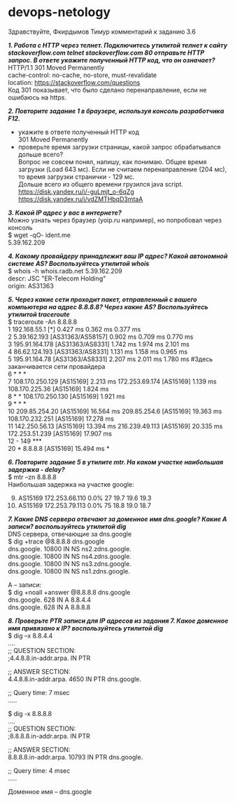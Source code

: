 # devops-netology

Здравствуйте, Фкирдымов Тимур комментарий к заданию 3.6


***1. Работа c HTTP через телнет. Подключитесь утилитой телнет к сайту stackoverflow.com telnet stackoverflow.com 80 отправьте HTTP запрос. В ответе укажите полученный HTTP код, что он означает?***  
HTTP/1.1 301 Moved Permanently  
cache-control: no-cache, no-store, must-revalidate  
location: https://stackoverflow.com/questions  
Код 301 показывает, что было сделано перенаправление, если не ошибаюсь на https.

***2. Повторите задание 1 в браузере, используя консоль разработчика F12.***  
- укажите в ответе полученный HTTP код   
301 Moved Permanently  
- проверьте время загрузки страницы, какой запрос обрабатывался дольше всего?  
Вопрос не совсем понял, напишу, как понимаю. Общее время загрузки (Load 643 мс). Если не считаем перенаправление (204 мс), то время загрузки странички - 129 мс.  
Дольше всего из общего времени грузился java script.  
https://disk.yandex.ru/i/-guLmjt_o-6qZg  
https://disk.yandex.ru/i/vdZMTHbqD3mtaA 

***3. Какой IP адрес у вас в интернете?***  
Можно узнать через браузер (yoip.ru например), но попробовал через консоль  
$ wget -qO- ident.me  
5.39.162.209

***4. Какому провайдеру принадлежит ваш IP адрес? Какой автономной системе AS? Воспользуйтесь утилитой whois***  
$ whois -h whois.radb.net 5.39.162.209  
descr:          JSC "ER-Telecom Holding"   
origin:         AS31363

***5. Через какие сети проходит пакет, отправленный с вашего компьютера на адрес 8.8.8.8? Через какие AS? Воспользуйтесь утилитой traceroute***  
$ traceroute -An 8.8.8.8  
 1  192.168.55.1 [*]  0.427 ms  0.362 ms  0.377 ms  
 2  5.39.162.193 [AS31363/AS58157]  0.902 ms  0.709 ms  0.770 ms  
 3  195.91.164.178 [AS31363/AS8331]  1.742 ms  1.974 ms  2.101 ms  
 4  86.62.124.193 [AS31363/AS8331]  1.131 ms  1.158 ms  0.965 ms  
 5  195.91.164.78 [AS31363/AS8331]  2.207 ms  2.011 ms  1.780 ms #Здесь заканчивается сети провайдера  
 6  * * *  
 7  108.170.250.129 [AS15169]  2.213 ms 172.253.69.174 [AS15169]  1.139 ms 108.170.225.36 [AS15169]  1.824 ms  
 8  * * 108.170.250.130 [AS15169]  1.921 ms  
 9  * * *  
10  209.85.254.20 [AS15169]  16.564 ms 209.85.254.6 [AS15169]  19.363 ms 108.170.232.251 [AS15169]  17.278 ms  
11  142.250.56.13 [AS15169]  13.394 ms 216.239.49.113 [AS15169]  20.335 ms 172.253.51.239 [AS15169]  17.907 ms  
12  - 149 ***  
20  * 8.8.8.8 [AS15169]  15.494 ms *

***6. Повторите задание 5 в утилите mtr. На каком участке наибольшая задержка - delay?***  
$ mtr –zn 8.8.8.8  
Наибольшая задержка на участке google:

9. AS15169  172.253.66.110          0.0%    27   19.7  19.6  19.3  
10. AS15169  172.253.79.113         0.0%    75   18.8  19.0  18.7

***7. Какие DNS сервера отвечают за доменное имя dns.google? Какие A записи? воспользуйтесь утилитой dig***  
DNS сервера, отвечающие за dns.google  
$ dig +trace @8.8.8.8 dns.google  
dns.google.             10800   IN      NS      ns2.zdns.google.  
dns.google.             10800   IN      NS      ns4.zdns.google.  
dns.google.             10800   IN      NS      ns3.zdns.google.  
dns.google.             10800   IN      NS      ns1.zdns.google.

А – записи:  
$  dig +noall +answer @8.8.8.8 dns.google  
dns.google.             628     IN      A       8.8.4.4  
dns.google.             628     IN      A       8.8.8.8


***8. Проверьте PTR записи для IP адресов из задания 7. Какое доменное имя привязано к IP? воспользуйтесь утилитой dig***  
$ dig –x 8.8.4.4  
….  
;; QUESTION SECTION:  
;4.4.8.8.in-addr.arpa.          IN      PTR

;; ANSWER SECTION:  
4.4.8.8.in-addr.arpa.   4650    IN      PTR     dns.google.

;; Query time: 7 msec  
…..

$ dig -x 8.8.8.8  
….  
;; QUESTION SECTION:  
;8.8.8.8.in-addr.arpa.          IN      PTR

;; ANSWER SECTION:  
8.8.8.8.in-addr.arpa.   10793   IN      PTR     dns.google.

;; Query time: 4 msec  
…..

Доменное имя – dns.google
